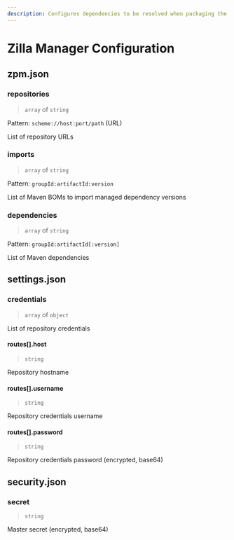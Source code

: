 ```yaml
---
description: Configures dependencies to be resolved when packaging the Zilla runtime
---
```


# Zilla Manager Configuration

## zpm.json

### repositories

> `array` of `string`

Pattern: `scheme://host:port/path` (URL)

List of repository URLs

### imports

> `array` of `string`

Pattern: `groupId:artifactId:version`

List of Maven BOMs to import managed dependency versions

### dependencies

> `array` of `string`

Pattern: `groupId:artifactId[:version]`

List of Maven dependencies

## settings.json

### credentials

> `array` of `object`

List of repository credentials

#### routes[].host

> `string`

Repository hostname

#### routes[].username

> `string`

Repository credentials username

#### routes[].password

> `string`

Repository credentials password (encrypted, base64)

## security.json

### secret

> `string`

Master secret (encrypted, base64)
